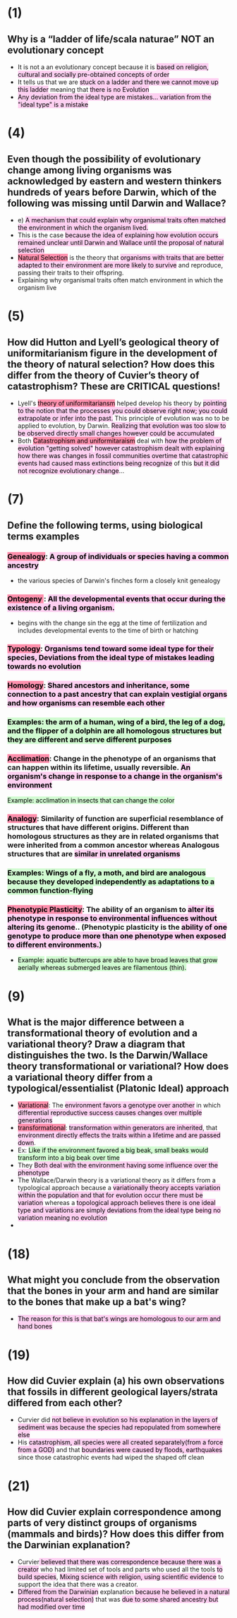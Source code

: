 # (1) 
## Why is a “ladder of life/scala naturae” NOT an evolutionary concept
- It is not a an evolutionary concept because it is <mark style="background: #FFB8EBA6;">based on religion, cultural and socially pre-obtained concepts of order</mark> 
- It tells us that we are <mark style="background: #FFB8EBA6;">stuck on a ladder and there we cannot move up this ladder</mark> meaning that <mark style="background: #FFB8EBA6;">there is no Evolution</mark> 
- <mark style="background: #FFB8EBA6;">Any deviation from the ideal type are mistakes... variation from the "ideal type" is a mistake</mark>

# (4)
## Even though the possibility of evolutionary change among living organisms was acknowledged by eastern and western thinkers hundreds of years before Darwin, which of the following was missing until Darwin and Wallace?
- e) <mark style="background: #FFB8EBA6;">A mechanism that could explain why organismal traits often matched the environment in which the organism lived.</mark>
- This is the case <mark style="background: #FFB8EBA6;">because the idea of explaining how evolution occurs remained unclear until Darwin and Wallace until the proposal of natural selection</mark>
- <mark style="background: #FF5582A6;">Natural Selection</mark> is the theory that <mark style="background: #FFB8EBA6;">organisms with traits that are better adapted to their environment are more likely to survive</mark> and reproduce, passing their traits to their offspring.
- Explaining why organismal traits often match environment in which the organism live

# (5)
## How did Hutton and Lyell’s geological theory of uniformitarianism figure in the development of the theory of natural selection? How does this differ from the theory of Cuvier’s theory of catastrophism? These are CRITICAL questions!
- Lyell's <mark style="background: #FF5582A6;">theory of uniformitariansm</mark> helped develop his theory by <mark style="background: #FFB8EBA6;">pointing to the notion that the processes you could observe right now; you could extrapolate or infer into the past.</mark> This principle of evolution was no to be applied to evolution, by Darwin. <mark style="background: #FFB8EBA6;">Realizing that evolution was too slow to be observed directly small changes however could be accumulated </mark>
- Both <mark style="background: #FF5582A6;">Catastrophism and uniformitaraism</mark> deal with <mark style="background: #FFB8EBA6;">how the problem of evolution "getting solved"</mark> <mark style="background: #FFB8EBA6;">however catastrophism dealt with explaining how there was changes in fossil communities overtime that catastrophic events had caused mass extinctions being recognize</mark> of this <mark style="background: #FFB8EBA6;">but it did not recognize evolutionary change</mark>... 

# (7)
## Define the following terms, using biological terms examples

### <mark style="background: #FF5582A6;">Genealogy</mark>: <mark style="background: #FFB8EBA6;">A group of individuals or species having a common ancestry</mark>
- the various species of Darwin's finches form a closely knit genealogy

### <mark style="background: #FF5582A6;">Ontogeny  </mark>: <mark style="background: #FFB8EBA6;">All the developmental events that occur during the existence of a living organism.</mark>
- begins with the change sin the egg at the time of fertilization and includes developmental events to the time of birth or hatching  

### <mark style="background: #FF5582A6;">Typology</mark>: <mark style="background: #FFB8EBA6;">Organisms tend toward some ideal type for their species, Deviations from the ideal type of mistakes leading towards no evolution</mark>

### <mark style="background: #FF5582A6;">Homology</mark>: <mark style="background: #FFB8EBA6;">Shared ancestors and inheritance, some connection to a past ancestry that can explain vestigial organs and how organisms can resemble each other</mark>
### <mark style="background: #BBFABBA6;">Examples: the arm of a human, wing of a bird, the leg of a dog, and the flipper of a dolphin are all homologous structures but they are different and serve different purposes</mark>

### <mark style="background: #FF5582A6;">Acclimation</mark>: Change in the phenotype of an organisms that can happen within its lifetime, usually reversible. <mark style="background: #FFB8EBA6;">An organism's change in response to a change in the organism's environment</mark>
<mark style="background: #BBFABBA6;">Example: acclimation in insects that can change the color</mark>


### <mark style="background: #FF5582A6;">Analogy</mark>: Similarity of function are superficial resemblance of structures that have different origins. Different than homologous structures as they are in related organisms that were inherited from a common ancestor whereas Analogous structures that are <mark style="background: #FFB8EBA6;">similar in unrelated organisms </mark> 
### <mark style="background: #BBFABBA6;">Examples: Wings of a fly, a moth, and bird are analogous because they developed independently as adaptations to a common function-flying</mark> 

### <mark style="background: #FF5582A6;">Phenotypic Plasticity</mark>: The ability of an organism to <mark style="background: #FFB8EBA6;">alter its phenotype in response to environmental influences without altering its genome</mark>.. (Phenotypic plasticity is the <mark style="background: #FFB8EBA6;">ability of one genotype to produce more than one phenotype when exposed to different environments.</mark>)
- <mark style="background: #BBFABBA6;">Example:</mark> <mark style="background: #BBFABBA6;">aquatic buttercups are able to have broad leaves that grow aerially whereas submerged leaves are filamentous (thin).</mark>





# (9)
## What is the major difference between a transformational theory of evolution and a variational theory? Draw a diagram that distinguishes the two. Is the Darwin/Wallace theory transformational or variational? How does a variational theory differ from a typological/essentialist (Platonic Ideal) approach
- <mark style="background: #FF5582A6;">Variational</mark>: The <mark style="background: #FFB8EBA6;">environment favors a genotype over another</mark> in which <mark style="background: #FFB8EBA6;">differential reproductive success causes changes over multiple generations</mark>
- <mark style="background: #FF5582A6;">transformational</mark>: <mark style="background: #FFB8EBA6;">transformation within generators are inherited</mark>, that <mark style="background: #FFB8EBA6;">environment directly effects the traits within a lifetime and are passed down</mark>. 
- Ex: <mark style="background: #BBFABBA6;">Like if the environment favored a big beak, small beaks would transform into a big beak over time</mark>
- They <mark style="background: #FFB8EBA6;">Both deal with the environment having some influence over the phenotype </mark>
- The Wallace/Darwin theory is a variational theory as it differs from a typological approach because a <mark style="background: #FFB8EBA6;">variationally theory accepts variation within the population and that for evolution occur there must be variation</mark> whereas a <mark style="background: #FFB8EBA6;">topological approach believes there is one ideal type and variations are simply deviations from the ideal type</mark> <mark style="background: #FFB8EBA6;">being no variation meaning no evolution </mark>
- 

# (18) 
## What might you conclude from the observation that the bones in your arm and hand are similar to the bones that make up a bat's wing?
- <mark style="background: #FFB8EBA6;">The reason for this is that bat's wings are homologous to our arm and hand bones </mark>

# (19)
## How did Cuvier explain (a) his own observations that fossils in different geological layers/strata differed from each other?
- Curvier did <mark style="background: #FFB8EBA6;">not believe in evolution so his explanation in the layers of sediment was because the species had repopulated from somewhere else</mark>
- His <mark style="background: #FFB8EBA6;">catastrophism, all species were all created separately(from a force from a GOD)</mark> and that <mark style="background: #FFB8EBA6;">boundaries were caused by floods, earthquakes</mark> since those catastrophic events had wiped the shaped off clean

# (21)
## How did Cuvier explain correspondence among parts of very distinct groups of organisms (mammals and birds)? How does this differ from the Darwinian explanation?
- Curvier<mark style="background: #FFB8EBA6;"> believed that there was correspondence because there was a creator</mark> who had limited set of tools and parts who used all the tools <mark style="background: #FFB8EBA6;">to build species</mark>, <mark style="background: #FFB8EBA6;">Mixing science with religion, using scientific evidence</mark> to support the idea that there was a creator. 
- <mark style="background: #FFB8EBA6;">Differed from the Darwinian</mark> explanation <mark style="background: #FFB8EBA6;">because he believed in a natural process(natural selection)</mark> that was <mark style="background: #FFB8EBA6;">due to some shared ancestry but had modified over time</mark>
